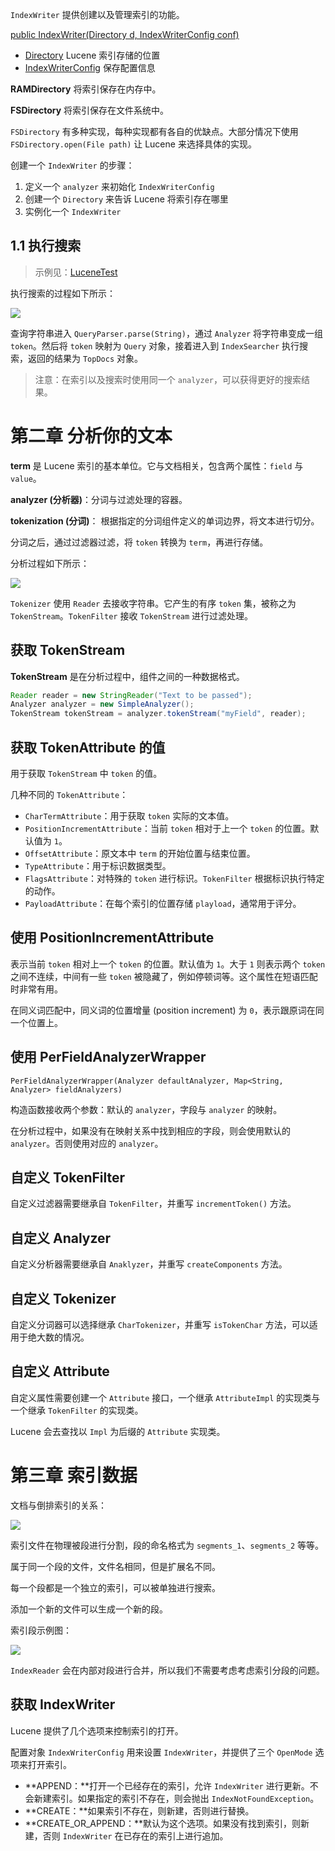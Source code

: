 `IndexWriter` 提供创建以及管理索引的功能。

[public IndexWriter(Directory d, IndexWriterConfig conf)](https://lucene.apache.org/core/4_10_0/core/org/apache/lucene/index/IndexWriter.html#IndexWriter(org.apache.lucene.store.Directory,%20org.apache.lucene.index.IndexWriterConfig))

- [Directory]() Lucene 索引存储的位置
- [IndexWriterConfig]() 保存配置信息

**RAMDirectory** 将索引保存在内存中。

**FSDirectory** 将索引保存在文件系统中。

`FSDirectory` 有多种实现，每种实现都有各自的优缺点。大部分情况下使用 `FSDirectory.open(File path)` 让 Lucene 来选择具体的实现。



创建一个 `IndexWriter` 的步骤：

1. 定义一个 `analyzer` 来初始化 `IndexWriterConfig` 
2. 创建一个 `Directory` 来告诉 Lucene 将索引存在哪里
3. 实例化一个 `IndexWriter`

## 1.1 执行搜索

> 示例见：[LuceneTest](https://github.com/Volong/lucenedemo/blob/master/src/github/io/volong/lucenedemo/chapter01/LuceneTest.java)

执行搜索的过程如下所示：

![](../images/LuceneTest.jpg)

查询字符串进入 `QueryParser.parse(String)`，通过 	`Analyzer` 将字符串变成一组 `token`。然后将 `token` 映射为 `Query` 对象，接着进入到 `IndexSearcher` 执行搜索，返回的结果为 `TopDocs` 对象。

> 注意：在索引以及搜索时使用同一个 `analyzer`，可以获得更好的搜索结果。

# 第二章 分析你的文本

**term** 是 Lucene 索引的基本单位。它与文档相关，包含两个属性：`field` 与 `value`。

**analyzer (分析器)**：分词与过滤处理的容器。

**tokenization (分词)**： 根据指定的分词组件定义的单词边界，将文本进行切分。

分词之后，通过过滤器过滤，将 `token` 转换为 `term`，再进行存储。

分析过程如下所示：

![](../images/analyzer-process.jpg)

`Tokenizer` 使用 `Reader` 去接收字符串。它产生的有序 `token` 集，被称之为 `TokenStream`。`TokenFilter` 接收 `TokenStream` 进行过滤处理。

## 获取 TokenStream

**TokenStream** 是在分析过程中，组件之间的一种数据格式。

```java
Reader reader = new StringReader("Text to be passed");
Analyzer analyzer = new SimpleAnalyzer();
TokenStream tokenStream = analyzer.tokenStream("myField", reader);
```

## 获取 TokenAttribute 的值

用于获取 `TokenStream` 中 `token` 的值。

几种不同的 `TokenAttribute`：

-   `CharTermAttribute`：用于获取 `token` 实际的文本值。
-   `PositionIncrementAttribute`：当前 `token` 相对于上一个 `token` 的位置。默认值为 `1`。
-   `OffsetAttribute`：原文本中 `term` 的开始位置与结束位置。
-   `TypeAttribute`：用于标识数据类型。
-   `FlagsAttribute`：对特殊的 `token` 进行标识。`TokenFilter` 根据标识执行特定的动作。
-   `PayloadAttribute`：在每个索引的位置存储 `playload`，通常用于评分。

## 使用 PositionIncrementAttribute

表示当前 `token` 相对上一个 `token` 的位置。默认值为 `1`。大于 `1` 则表示两个 `token` 之间不连续，中间有一些 `token` 被隐藏了，例如停顿词等。这个属性在短语匹配时非常有用。

在同义词匹配中，同义词的位置增量 (position increment) 为 `0`，表示跟原词在同一个位置上。

## 使用 PerFieldAnalyzerWrapper

`PerFieldAnalyzerWrapper(Analyzer defaultAnalyzer, Map<String, Analyzer> fieldAnalyzers)`

构造函数接收两个参数：默认的 `analyzer`，字段与 `analyzer` 的映射。

在分析过程中，如果没有在映射关系中找到相应的字段，则会使用默认的 `analyzer`。否则使用对应的 `analyzer`。

## 自定义 TokenFilter

自定义过滤器需要继承自 `TokenFilter`，并重写 `incrementToken()` 方法。

## 自定义 Analyzer

自定义分析器需要继承自 `Anaklyzer`，并重写 `createComponents` 方法。

## 自定义 Tokenizer

自定义分词器可以选择继承 `CharTokenizer`，并重写 `isTokenChar` 方法，可以适用于绝大数的情况。

## 自定义 Attribute

自定义属性需要创建一个 `Attribute` 接口，一个继承 `AttributeImpl` 的实现类与一个继承 `TokenFilter` 的实现类。

Lucene 会去查找以 `Impl` 为后缀的 `Attribute` 实现类。

# 第三章 索引数据

文档与倒排索引的关系：

![](../images/doc-inverted-index.png)

索引文件在物理被段进行分割，段的命名格式为 `segments_1`、`segments_2` 等等。

属于同一个段的文件，文件名相同，但是扩展名不同。

每一个段都是一个独立的索引，可以被单独进行搜索。

添加一个新的文件可以生成一个新的段。

索引段示例图：

![](../images/index-segment.png)

`IndexReader` 会在内部对段进行合并，所以我们不需要考虑考虑索引分段的问题。

## 获取 IndexWriter

Lucene 提供了几个选项来控制索引的打开。

配置对象 `IndexWriterConfig` 用来设置 `IndexWriter`，并提供了三个 `OpenMode` 选项来打开索引。

-   **APPEND：**打开一个已经存在的索引，允许 `IndexWriter` 进行更新。不会新建索引。如果指定的索引不存在，则会抛出 `IndexNotFoundException`。
-   **CREATE：**如果索引不存在，则新建，否则进行替换。
-   **CREATE_OR_APPEND：**默认为这个选项。如果没有找到索引，则新建，否则 `IndexWriter` 在已存在的索引上进行追加。


